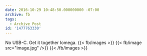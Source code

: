 ```yaml
---
date: 2016-10-29 10:48:50.000000000 -07:00
archive: fb
tags: 
  - Archive Post
id: '1477763330'
---
```


No USB-C. Get it together Iomega.
{{< fb/images >}}
{{< fb/image src="image.jpg" />}}
{{< /fb/images >}}
